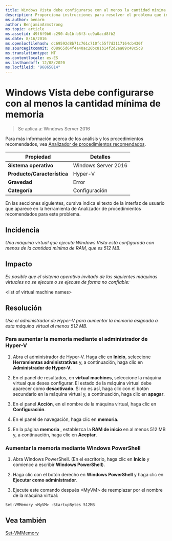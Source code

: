 ```yaml
---
title: Windows Vista debe configurarse con al menos la cantidad mínima de memoria
description: Proporciona instrucciones para resolver el problema que informa esta regla de Analizador de procedimientos recomendados.
ms.author: benarm
author: BenjaminArmstrong
ms.topic: article
ms.assetid: 49f6f9b6-c290-4b1b-b6f3-cc9a0acd8fb2
ms.date: 8/16/2016
ms.openlocfilehash: dc69592d8b71c761c710fc55f7d3117164cb430f
ms.sourcegitcommit: d08965d64f4a40ac20bc81b14f2d2ea89c48c5c8
ms.translationtype: MT
ms.contentlocale: es-ES
ms.lasthandoff: 12/08/2020
ms.locfileid: "96865814"
---
```

# <a name="windows-vista-should-be-configured-with-at-least-the-minimum-amount-of-memory"></a>Windows Vista debe configurarse con al menos la cantidad mínima de memoria

>Se aplica a: Windows Server 2016

Para más información acerca de los análisis y los procedimientos recomendados, vea [Analizador de procedimientos recomendados](https://go.microsoft.com/fwlink/?LinkId=122786).

|Propiedad|Detalles|
|-|-|
|**Sistema operativo**|Windows Server 2016|
|**Producto/Característica**|Hyper-V|
|**Gravedad**|Error|
|**Categoría**|Configuración|

En las secciones siguientes, cursiva indica el texto de la interfaz de usuario que aparece en la herramienta de Analizador de procedimientos recomendados para este problema.

## <a name="issue"></a>Incidencia

*Una máquina virtual que ejecuta Windows Vista está configurada con menos de la cantidad mínima de RAM, que es 512 MB.*

## <a name="impact"></a>Impacto

*Es posible que el sistema operativo invitado de las siguientes máquinas virtuales no se ejecute o se ejecute de forma no confiable:*

\<list of virtual machine names>

## <a name="resolution"></a>Resolución

*Use el administrador de Hyper-V para aumentar la memoria asignada a esta máquina virtual al menos 512 MB.*

### <a name="to-increase-the-memory-using-hyper-v-manager"></a>Para aumentar la memoria mediante el administrador de Hyper-V

1.  Abra el administrador de Hyper-V. Haga clic en **Inicio**, seleccione **Herramientas administrativas** y, a continuación, haga clic en **Administrador de Hyper-V**.

2.  En el panel de resultados, en **virtual machines**, seleccione la máquina virtual que desea configurar. El estado de la máquina virtual debe aparecer como **desactivado**. Si no es así, haga clic con el botón secundario en la máquina virtual y, a continuación, haga clic en **apagar**.

3.  En el panel **Acción**, en el nombre de la máquina virtual, haga clic en **Configuración**.

4.  En el panel de navegación, haga clic en **memoria**.

5.  En la página **memoria** , establezca la **RAM de inicio** en al menos 512 MB y, a continuación, haga clic en **Aceptar**.

### <a name="increase-the-memory-using-windows-powershell"></a>Aumentar la memoria mediante Windows PowerShell

1.  Abra Windows PowerShell. (En el escritorio, haga clic en **Inicio** y comience a escribir **Windows PowerShell**).

2.  Haga clic con el botón derecho en **Windows PowerShell** y haga clic en **Ejecutar como administrador**.

3.  Ejecute este comando después \<MyVM> de reemplazar por el nombre de la máquina virtual:

```
Set-VMMemory <MyVM> -StartupBytes 512MB
```

## <a name="see-also"></a>Vea también
[Set-VMMemory](/powershell/module/hyper-v/set-vmmemory)
